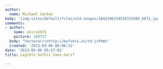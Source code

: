 ```yaml
---
author:
  name: Michael Jarboe
body: '[img:sites/default/files/old-images/2842106334536315686_6671.jpeg]'
comments:
- author:
    name: akira1975
    picture: 109727
  body: "Vectora\r\nhttp://myfonts.us/td-jcPeWs"
  created: '2013-03-06 06:06:32'
date: '2013-03-06 05:57:02'
title: Legible Gothic Sans-Serif

---
```

